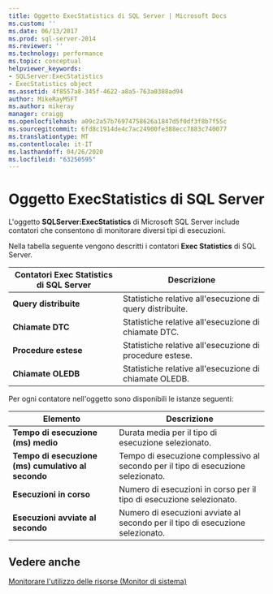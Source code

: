 ```yaml
---
title: Oggetto ExecStatistics di SQL Server | Microsoft Docs
ms.custom: ''
ms.date: 06/13/2017
ms.prod: sql-server-2014
ms.reviewer: ''
ms.technology: performance
ms.topic: conceptual
helpviewer_keywords:
- SQLServer:ExecStatistics
- ExecStatistics object
ms.assetid: 4f8557a8-345f-4622-a8a5-763a0388ad94
author: MikeRayMSFT
ms.author: mikeray
manager: craigg
ms.openlocfilehash: a09c2a57b76974758626a1847d5f0df3f8b7f55c
ms.sourcegitcommit: 6fd8c1914de4c7ac24900fe388ecc7883c740077
ms.translationtype: MT
ms.contentlocale: it-IT
ms.lasthandoff: 04/26/2020
ms.locfileid: "63250595"
---
```

# <a name="sql-server-execstatistics-object"></a>Oggetto ExecStatistics di SQL Server
  L'oggetto **SQLServer:ExecStatistics** di Microsoft SQL Server include contatori che consentono di monitorare diversi tipi di esecuzioni.  
  
 Nella tabella seguente vengono descritti i contatori **Exec Statistics** di SQL Server.  
  
|Contatori Exec Statistics di SQL Server|Descrizione|  
|-----------------------------------------|-----------------|  
|**Query distribuite**|Statistiche relative all'esecuzione di query distribuite.|  
|**Chiamate DTC**|Statistiche relative all'esecuzione di chiamate DTC.|  
|**Procedure estese**|Statistiche relative all'esecuzione di procedure estese.|  
|**Chiamate OLEDB**|Statistiche relative all'esecuzione di chiamate OLEDB.|  
  
 Per ogni contatore nell'oggetto sono disponibili le istanze seguenti:  
  
|Elemento|Descrizione|  
|----------|-----------------|  
|**Tempo di esecuzione (ms) medio**|Durata media per il tipo di esecuzione selezionato.|  
|**Tempo di esecuzione (ms) cumulativo al secondo**|Tempo di esecuzione complessivo al secondo per il tipo di esecuzione selezionato.|  
|**Esecuzioni in corso**|Numero di esecuzioni in corso per il tipo di esecuzione selezionato.|  
|**Esecuzioni avviate al secondo**|Numero di esecuzioni avviate al secondo per il tipo di esecuzione selezionato.|  
  
## <a name="see-also"></a>Vedere anche  
 [Monitorare l'utilizzo delle risorse &#40;Monitor di sistema&#41;](monitor-resource-usage-system-monitor.md)  
  
  
